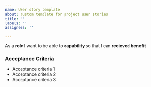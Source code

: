 ```yaml
---
name: User story template
about: Custom template for project user stories
title: ''
labels: ''
assignees: ''

---
```


As a **role** I want to be able to **capability** so that I can **recieved benefit** 

### Acceptance Criteria

- Acceptance criteria 1
- Acceptance criteria 2
- Acceptance criteria 3
